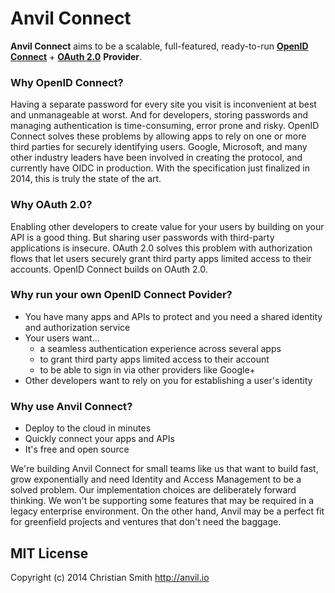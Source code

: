 # Anvil Connect

**Anvil Connect** aims to be a scalable, full-featured, ready-to-run
[**OpenID Connect**](http://openid.net/connect/) + [**OAuth 2.0**](http://tools.ietf.org/html/rfc6749) **Provider**.

### Why OpenID Connect?

Having a separate password for every site you visit is inconvenient at best and unmanageable at worst. And for developers, storing passwords and managing authentication is time-consuming, error prone and risky. OpenID Connect solves these problems by allowing apps to rely on one or more third parties for securely identifying users. Google, Microsoft, and many other industry leaders have been involved in creating the protocol, and currently have OIDC in production. With the specification just finalized in 2014, this is truly the state of the art.

### Why OAuth 2.0?

Enabling other developers to create value for your users by building on your API is a good thing. But sharing user passwords with third-party applications is insecure. OAuth 2.0 solves this problem with authorization flows that let users securely grant third party apps limited access to their accounts. OpenID Connect builds on OAuth 2.0.


### Why run your own OpenID Connect Povider?

* You have many apps and APIs to protect and you need a shared identity and authorization service
* Your users want...
  * a seamless authentication experience across several apps
  * to grant third party apps limited access to their account
  * to be able to sign in via other providers like Google+
* Other developers want to rely on you for establishing a user's identity


### Why use **Anvil Connect**?

* Deploy to the cloud in minutes
* Quickly connect your apps and APIs
* It's free and open source

We're building Anvil Connect for small teams like us that want to build fast, grow exponentially and need Identity and Access Management to be a solved problem. Our implementation choices are deliberately forward thinking. We won't be supporting some features that may be required in a legacy enterprise environment. On the other hand, Anvil may be a perfect fit for greenfield projects and ventures that don't need the baggage.

## MIT License

Copyright (c) 2014 Christian Smith http://anvil.io

